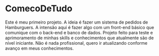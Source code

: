 # ComecoDeTudo

Este é meu primeiro projeto. A ideia é fazer um sistema de pedidos de Hamburguers. A intensão aqui é fazer algo com um front-end básico que comunique com o back-end e banco de dados. Projeto feito para teste e aprimoramento de minhas skills e conhecimentos que atualmente são de nível iniciante. Não é nada profissional, quero ir atualizando conforme avanço em meus conhecimentos.
